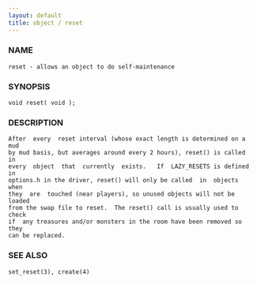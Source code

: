 ```yaml
---
layout: default
title: object / reset
---
```






### NAME
    reset - allows an object to do self-maintenance


### SYNOPSIS
    void reset( void );


### DESCRIPTION
    After  every  reset interval (whose exact length is determined on a mud
    by mud basis, but averages around every 2 hours), reset() is called  in
    every  object  that  currently  exists.   If  LAZY_RESETS is defined in
    options.h in the driver, reset() will only be called  in  objects  when
    they  are  touched (near players), so unused objects will not be loaded
    from the swap file to reset.  The reset() call is usually used to check
    if  any treasures and/or monsters in the room have been removed so they
    can be replaced.


### SEE ALSO
    set_reset(3), create(4)



